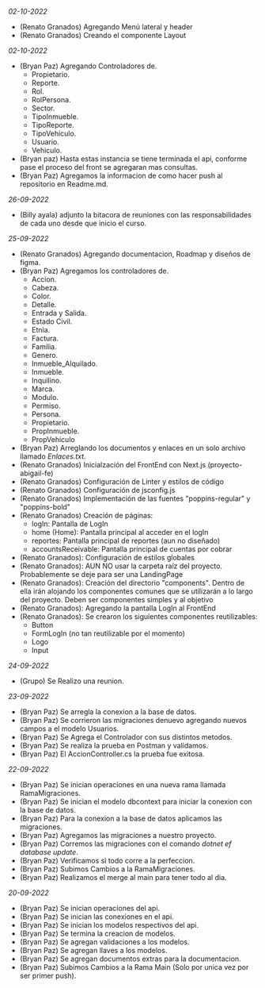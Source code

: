 *02-10-2022*
- (Renato Granados) Agregando Menú lateral y header
- (Renato Granados) Creando el componente Layout

*02-10-2022*
- (Bryan Paz) Agregando Controladores de.
	- Propietario.
	- Reporte.
	- Rol.
	- RolPersona.
	- Sector.
	- TipoInmueble.
	- TipoReporte.
	- TipoVehiculo.
	- Usuario.
	- Vehiculo.
- (Bryan paz) Hasta estas instancia se tiene terminada el api, conforme pase el proceso del front se agregaran mas consultas.
- (Bryan Paz) Agregamos la informacion de como hacer push al repositorio en Readme.md.

*26-09-2022*
- (Billy ayala) adjunto la bitacora de reuniones con las responsabilidades de cada uno desde que inicio el curso.


*25-09-2022*
- (Renato Granados) Agregando documentacion, Roadmap y diseños de figma.
- (Bryan Paz) Agregamos los controladores de.
  - Accion.
  - Cabeza.
  - Color.
  - Detalle.
  - Entrada y Salida.
  - Estado Civil.
  - Etnia.
  - Factura.
  - Familia.
  - Genero.
  - Inmueble_Alquilado.
  - Inmueble.
  - Inquilino.
  - Marca.
  - Modulo.
  - Permiso.
  - Persona.
  - Propietario.
  - PropInmueble.
  - PropVehiculo
- (Bryan Paz) Arreglando los documentos y enlaces en un solo archivo llamado *Enlaces.txt*.
- (Renato Granados) Inicialzación del FrontEnd con Next.js (proyecto-abigail-fe)
- (Renato Granados) Configuración de Linter y estilos de código
- (Renato Granados) Configuración de jsconfig.js
- (Renato Granados) Implementación de las fuentes "poppins-regular" y "poppins-bold"
- (Renato Granados) Creación de páginas:
  - logIn: Pantalla de LogIn
  - home (Home): Pantalla principal al acceder en el logIn
  - reportes: Pantalla principal de reportes (aun no diseñado)
  - accountsReceivable: Pantalla principal de cuentas por cobrar
- (Renato Granados): Configuración de estilos globales
- (Renato Granados): AUN NO usar la carpeta raíz del proyecto. Probablemente se deje para ser una LandingPage
- (Renato Granados): Creación del directorio "components". Dentro de ella irán alojando los componentes comunes que se utilizarán a lo largo del proyecto. Deben ser componentes simples y al objetivo
- (Renato Granados): Agregando la pantalla LogIn al FrontEnd
- (Renato Granados): Se crearon los siguientes componentes reutilizables:
  - Button
  - FormLogIn (no tan reutilizable por el momento)
  - Logo
  - Input

*24-09-2022*
- (Grupo) Se Realizo una reunion.

*23-09-2022*
- (Bryan Paz) Se arregla la conexion a la base de datos.
- (Bryan Paz) Se corrieron las migraciones denuevo agregando nuevos campos a el modelo Usuarios.
- (Bryan Paz) Se Agrega el Controlador con sus distintos metodos.
- (Bryan Paz) Se realiza la prueba en Postman y validamos.
- (Bryan Paz) El AccionController.cs la prueba fue exitosa.

*22-09-2022*
- (Bryan Paz) Se inician operaciones en una nueva rama llamada RamaMigraciones.
- (Bryan Paz) Se inician el modelo dbcontext para iniciar la conexion con la base de datos.
- (Bryan Paz) Para la conexion a la base de datos aplicamos las migraciones.
- (Bryan Paz) Agregamos las migraciones a nuestro proyecto.
- (Bryan Paz) Corremos las migraciones con el comando *dotnet ef database update*.
- (Bryan Paz) Verificamos si todo corre a la perfeccion.
- (Bryan Paz) Subimos Cambios a la RamaMigraciones.
- (Bryan Paz) Realizamos el merge al main para tener todo al dia.

*20-09-2022*
- (Bryan Paz) Se inician operaciones del api.
- (Bryan Paz) Se inician las conexiones en el api.
- (Bryan Paz) Se inician los modelos respectivos del api.
- (Bryan Paz) Se termina la creacion de modelos.
- (Bryan Paz) Se agregan validaciones a los modelos.
- (Bryan Paz) Se agregan llaves a los modelos.
- (Bryan Paz) Se agregan documentos extras para la documentacion.
- (Bryan Paz) Subimos Cambios a la Rama Main (Solo por unica vez por ser primer push).
